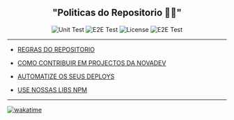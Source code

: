 <h2 align="center">
   "Politicas do Repositorio 👋🎯"
</h2>

<p align="center">
  <img alt="Unit Test" src="https://img.shields.io/static/v1?label=Languages&message=10&color=d92e2e&labelColor=4f4f4f">
  <img alt="E2E Test" src="https://img.shields.io/static/v1?label=LUMEN%20TC&message=V1&color=informational&labelColor=000000">
  <img alt="License" src="https://img.shields.io/badge/license-MIT-brightgreen">
   <img alt="E2E Test" src="https://img.shields.io/static/v1?label=NOVADEV%20GROUP&message=V1&color=8257E5&labelColor=000001">
</p>
 
 ---

- [REGRAS DO REPOSITORIO](https://github.com/Lumen-st/.github/blob/main/profile/D-RULES_REPO.md)

- [COMO CONTRIBUIR EM PROJECTOS DA NOVADEV](https://github.com/Lumen-st/.github/blob/main/profile/A-github.md)

- [AUTOMATIZE OS SEUS DEPLOYS ](https://github.com/Lumen-st/.github/blob/main/profile/C-githubactions.md)

- [USE NOSSAS LIBS NPM ](https://github.com/Lumen-st/.github/blob/main/profile/A-github.md)

---

  [![wakatime](https://wakatime.com/badge/user/4401a60f-971f-4471-8224-4a7c69a48959/project/d7b236b2-a81c-451e-ac46-59dac6768f9c.svg)](https://wakatime.com/badge/user/4401a60f-971f-4471-8224-4a7c69a48959/project/d7b236b2-a81c-451e-ac46-59dac6768f9c)

